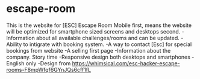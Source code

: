 # escape-room
This is the website for [ESC] Escape Room
Mobile first, means the website will be optimized for smartphone sized screens and desktops second.
-Information about all available challenges/rooms and can be updated.
-Ability to intigrate with booking system.
-A way to contact [Esc] for special bookings from website
-A selling first page
-Information about the company. Story time
-Responsive design both desktops and smartphones
-English only
-Design from https://whimsical.com/esc-hacker-escape-rooms-F8mpWfqf6GYnJQs6cff1fL